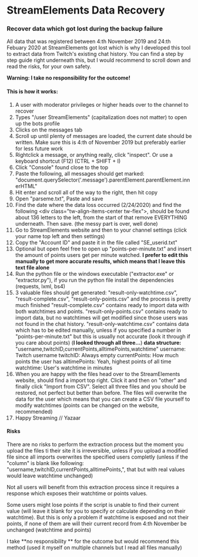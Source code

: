# StreamElements Data Recovery

### Recover data which got lost during the backup failure

All data that was registered between 4:th November 2019 and 24:th Febuary 2020 at StreamElements got lost which is why I developed this tool to extract data from Twitch's existing chat history. You can find a step by step guide right underneath this, but I would recommend to scroll down and read the risks, for your own safety.

**Warning: I take no responsibility for the outcome!**

#### This is how it works:

1. A user with moderator privileges or higher heads over to the channel to recover
2. Types "/user StreamElements" (capitalization does not matter) to open up the bots profile
3. Clicks on the messages tab
4. Scroll up until plenty of messages are loaded, the current date should be written. Make sure this is 4:th of November 2019 but preferably earlier for less future work
5. Rightclick a message, or anything really, click "inspect". Or use a keyboard shortcut (F12) (CTRL + SHIFT + I)
6. Click "Console" found close to the top
7. Paste the following, all messages should get marked: "document.querySelector('.message').parentElement.parentElement.innerHTML"
8. Hit enter and scroll all of the way to the right, then hit copy
9. Open "parseme.txt", Paste and save
10. Find the date where the data loss occurred (2/24/2020) and find the following \<div class="tw-align-items-center tw-flex"\>, should be found about 136‬ letters to the left, from the start of that remove EVERYTHING underneath. Then save. (the messy part is over, well done)
11. Go to StreamElements website and then to your channel settings (click your name top left and then settings)
12. Copy the "Account ID" and paste it in the file called "SE_userid.txt"
13. Optional but open feel free to open up "points-per-minute.txt" and insert the amount of points users get per minute watched. **I prefer to edit this manually to get more accurate results, which means that I leave this text file alone**
14. Run the python file or the windows executable ("extractor.exe" or "extractor.py"), if you run the python file install the dependencies (requests, lxml, bs4)
15. 3 valuable files should get generated: "result-only-watchtime.csv", "result-complete.csv", "result-only-points.csv" and the process is pretty much finished
    "result-complete.csv" contains ready to import data with both watchtimes and points.
    "result-only-points.csv" contains ready to import data, but no watchtimes will get modified since those users was not found in the chat history.
    "result-only-watchtime.csv" contains data which has to be edited manually, unless if you specified a number in "points-per-minute.txt" but this is usually not accurate (look it through if you care about points) (**I looked through all three...**)
    **data structure:**
    "username,twitchID,currentPoints,alltimePoints,watchtime"
    username: Twitch username
    twitchID: Always empty
    currentPoints: How much points the user has
    alltimePoints: Yeah, highest points of all time
    watchtime: User's watchtime in minutes
16. When you are happy with the files head over to the StreamElements website, should find a import top right. Click it and then on "other" and finally click "Import from CSV". Select all three files and you should be restored, not perfect but better than before. The files will overwrite the data for the user which means that you can create a CSV file yourself to modify watchtimes (points can be changed on the website, recommended)
17. Happy Streaming
    // Yazaar

#### Risks

There are no risks to perform the extraction process but the moment you upload the files ti their site it is irreversible, unless if you upload a modified file since all imports overwrites the specified users completly (unless if the "column" is blank like following: "username,twitchID,currentPoints,alltimePoints,", that but with real values would leave watchtime unchanged)

Not all users will benefit from this extraction process since it requires a response which exposes their watchtime or points values.

Some users might lose points if the script is unable to find their current value (will leave it blank for you to specify or calculate depending on their watchtime). But this is only a problem if watchtime is exposed and not their points, if none of them are will their current record from 4:th November be unchanged (watchtime and points)

I take **no responsibility ** for the outcome but would recommend this method (used it myself on multiple channels but I read all files manually)